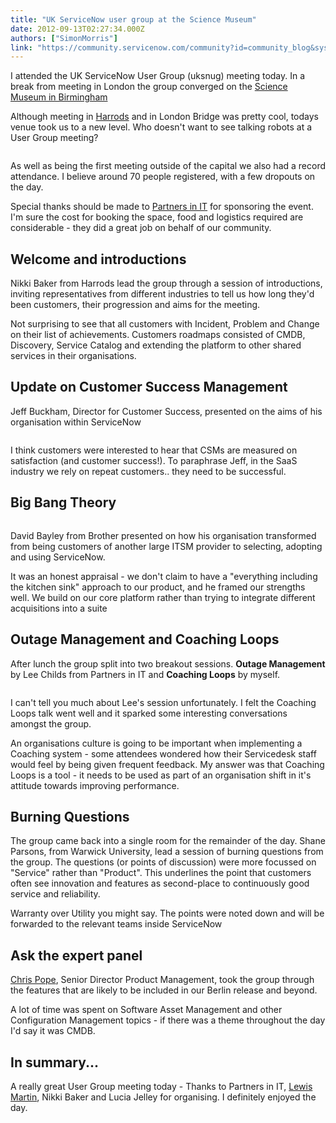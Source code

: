 ```yaml
---
title: "UK ServiceNow user group at the Science Museum"
date: 2012-09-13T02:27:34.000Z
authors: ["SimonMorris"]
link: "https://community.servicenow.com/community?id=community_blog&sys_id=77fde62ddbd0dbc01dcaf3231f96198e"
---
```

<p>I attended the UK ServiceNow User Group (uksnug) meeting today. In a break from meeting in London the group converged on the <a title="w.thinktank.ac/" href="http://www.thinktank.ac/">Science Museum in Birmingham</a></p><p></p><p>Although meeting in <a title="mmunity.servicenow.com/blog/simonmorris/uk-servicenow-user-group-meeting-tea-and-cakes-harrods" href="http://community.servicenow.com/blog/simonmorris/uk-servicenow-user-group-meeting-tea-and-cakes-harrods">Harrods</a> and in London Bridge was pretty cool, todays venue took us to a new level. Who doesn't want to see talking robots at a User Group meeting?</p><p></p><p><img   alt="" class="jive-image" src="51106379db901fc03eb27a9e0f96195a.iix"/></p><p></p><p>As well as being the first meeting outside of the capital we also had a record attendance. I believe around 70 people registered, with a few dropouts on the day.</p><p></p><p>Special thanks should be made to <a title="w.piit.co.uk/" href="http://www.piit.co.uk/">Partners in IT</a> for sponsoring the event. I'm sure the cost for booking the space, food and logistics required are considerable - they did a great job on behalf of our community.</p><p></p><p></p><p></p><h2>Welcome and introductions</h2><p></p><p></p><p>Nikki Baker from Harrods lead the group through a session of introductions, inviting representatives from different industries to tell us how long they'd been customers, their progression and aims for the meeting.</p><p></p><p>Not surprising to see that all customers with Incident, Problem and Change on their list of achievements. Customers roadmaps consisted of CMDB, Discovery, Service Catalog and extending the platform to other shared services in their organisations.</p><p></p><p></p><h2>Update on Customer Success Management</h2><p></p><p></p><p>Jeff Buckham, Director for Customer Success, presented on the aims of his organisation within ServiceNow</p><p></p><p><img   alt="" class="jive-image" src="c55bebb5db14df04e9737a9e0f9619f4.iix"/></p><p></p><p>I think customers were interested to hear that CSMs are measured on satisfaction (and customer success!). To paraphrase Jeff, in the SaaS industry we rely on repeat customers.. they need to be successful.</p><p></p><p></p><h2>Big Bang Theory</h2><p></p><p></p><p><img   alt="" class="jive-image" src="9df124cadb5c5304b322f4621f9619ee.iix"/></p><p></p><p>David Bayley from Brother presented on how his organisation transformed from being customers of another large ITSM provider to selecting, adopting and using ServiceNow.</p><p></p><p>It was an honest appraisal - we don't claim to have a "everything including the kitchen sink" approach to our product, and he framed our strengths well. We build on our core platform rather than trying to integrate different acquisitions into a suite</p><p></p><p></p><h2>Outage Management and Coaching Loops</h2><p></p><p></p><p>After lunch the group split into two breakout sessions. <strong>Outage Management</strong> by Lee Childs from Partners in IT and <strong>Coaching Loops</strong> by myself.</p><p></p><p><img   alt="" class="jive-image" src="3622040edbd4db048c8ef4621f96195a.iix"/></p><p></p><p>I can't tell you much about Lee's session unfortunately. I felt the Coaching Loops talk went well and it sparked some interesting conversations amongst the group.</p><p></p><p>An organisations culture is going to be important when implementing a Coaching system - some attendees wondered how their Servicedesk staff would feel by being given frequent feedback. My answer was that Coaching Loops is a tool - it needs to be used as part of an organisation shift in it's attitude towards improving performance.</p><p></p><p></p><h2>Burning Questions</h2><p></p><p></p><p>The group came back into a single room for the remainder of the day. Shane Parsons, from Warwick University, lead a session of burning questions from the group. The questions (or points of discussion) were more focussed on "Service" rather than "Product". This underlines the point that customers often see innovation and features as second-place to continuously good service and reliability.</p><p></p><p>Warranty over Utility you might say. The points were noted down and will be forwarded to the relevant teams inside ServiceNow</p><p></p><p></p><h2>Ask the expert panel</h2><p></p><p></p><p><a title="itter.com/Chris_Pope_NOW" href="http://twitter.com/Chris_Pope_NOW">Chris Pope</a>, Senior Director Product Management, took the group through the features that are likely to be included in our Berlin release and beyond.</p><p></p><p>A lot of time was spent on Software Asset Management and other Configuration Management topics - if there was a theme throughout the day I'd say it was CMDB.</p><p></p><p></p><h2>In summary...</h2><p></p><p></p><p>A really great User Group meeting today - Thanks to Partners in IT, <a title="witter.com/LM_S_C" href="https://twitter.com/LM_S_C">Lewis Martin</a>, Nikki Baker and Lucia Jelley for organising. I definitely enjoyed the day.</p>